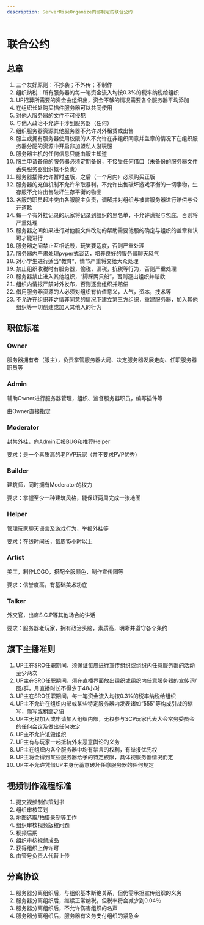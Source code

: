 ```yaml
---
description: ServerRiseOrganize内部制定的联合公约
---
```


# 联合公约

## 总章<div id="zong-zhang"></div>

1. 三个友好原则：不抄袭；不外传；不制作
2.  组织纳税：所有服务器的每一笔资金流入均按0.3%的税率纳税给组织
3. UP招募所需要的资金由组织出，资金不够的情况需要各个服务器平均添加
4. 在组织长处购买插件服务器可以共同使用
5. 对他人服务器的文件不可侵犯
6. 与他人政治不允许干涉到服务器（任何）
7. 组织服务器资源其他服务器不允许对外租赁或出售
8. 服主或拥有服务器使用权限的人不允许在非组织同意并盖章的情况下在组织服务器分配的资源中开启非加盟私人游玩服
9. 服务器主机的任何信息只能由服主知道
10. 服主申请备份的服务器必须定期备份，不接受任何借口（未备份的服务器文件丢失服务器组织概不负责）
11. 服务器插件允许暂时盗版，之后（一个月内）必须购买正版
12. 服务器的充值机制不允许牟取暴利，不允许出售破坏游戏平衡的一切事物，生存服不允许出售破坏生存平衡的物品
13. 各服的职员起冲突由各服服主负责，调解并对组织与被害服务器进行赔偿与公开道歉
14. 每一个有外挂记录的玩家将记录到组织的黑名单，不允许谎报与包庇，否则将严重处理
15. 服务器之间如果进行对他服文件改动的帮助需要他服的确定与组织的盖章和认可才能进行
16. 服务器之间禁止互相诋毁，玩笑要适度，否则严重处理
17. 服务器内严肃处理pvper式谈话，培养良好的服务器聊天风气
18. 对小学生进行适当“教育”，情节严重将交给大众处理
19. 禁止组织收税时有服务器，偷税，漏税，抗税等行为，否则严重处理
20. 服务器禁止进入其他组织，“脚踩两只船”，否则逐出组织并赔款
21. 组织内情报严禁对外发布，否则逐出组织并赔偿
22. 借用服务器资源的人必须对组织有价值意义，人气，资本，技术等
23. 不允许在组织非之情非同意的情况下建立第三方组织，重建服务器，加入其他组织等一切创建或加入其他人的行为

## 职位标准<div id="zhi-wei-biao-zhun"></div>

### Owner

服务器拥有者（服主），负责掌管服务器大局、决定服务器发展走向、任职服务器职员等

### Admin

辅助Owner进行服务器管理，组织、监督服务器职员，编写插件等

由Owner直接指定

### Moderator

封禁外挂，向Admin汇报BUG和推荐Helper

要求：是一个素质高的老PVP玩家（并不要求PVP优秀）

### Builder

建筑师，同时拥有Moderator的权力

要求：掌握至少一种建筑风格，能保证两周完成一张地图

### Helper

管理玩家聊天语言及游戏行为，举报外挂等

要求：在线时间长，每周15小时以上

### Artist

美工，制作LOGO，搭配全服颜色，制作宣传图等

要求：信誉度高，有基础美术功底

### Talker

外交官，出席S.C.P等其他场合的讲话

要求：服务器老玩家，拥有政治头脑，素质高，明晰并遵守各个条约

## 旗下主播准则<div id="qi-xia-zhu-bo-zhun-ze"></div>

1. UP主在SRO任职期间，须保证每周进行宣传组织或组织内任意服务器的活动至少两次
2. UP主在SRO任职期间，须在直播界面放出组织或组织内任意服务器的宣传词/图/群，月直播时长不得少于48小时
3. UP主在SRO任职期间，每一笔资金流入均按0.3%的税率纳税给组织
4. UP主不允许在组织内部或某些特定服务器内发表诸如“555”等构成引战的缩写，简写或粗鄙之语
5. UP主无权加入或申请加入组织内部，无权参与SCP玩家代表大会常务委员会的任何会议及做出任何决定
6. UP主不允许诋毁组织
7. UP主有与玩家一起抵抗外来恶意舆论的义务
8. UP主在组织内各个服务器中均有禁言的权利，有举报优先权
9. UP主将会得到某些服务器给予的特定权限，具体视服务器情况而定
10. UP主不允许凭借UP主身份蓄意破坏任意服务器的任何规定

## 视频制作流程标准<div id="shi-pin-zhi-zuo-liu-cheng-biao-zhun"></div>

1. 提交视频制作策划书
2. 组织审核策划
3. 地图选取/拍摄录制等工作
4. 组织审核视频版权问题
5. 视频后期
6. 组织审核视频成品
7. 获得组织上传许可
8. 由管号负责人代替上传

## 分离协议<div id="fen-li-xie-yi"></div>

1. 服务器分离组织后，与组织基本断绝关系，但仍需承担宣传组织的义务
2. 服务器分离组织后，继续正常纳税，但税率将会减少到0.04％
3. 服务器分离组织后，不允许伤害组织的名声
4. 服务器分离组织后，服务器有义务支付组织的紧急金



